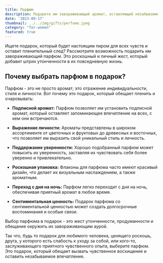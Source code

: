 ```yaml
---
title: Парфюм
description: Подарите им завораживающий аромат, оставляющий незабываемое впечатление.
date: '2023-09-17'
thumbnail: ../../img/gifts/perfume.jpeg
category: "for-women"
featured: true
---
```

Ищете подарок, который будет настоящим пиром для всех чувств и оставит пленительный след? Рассмотрите возможность подарить им завораживающий парфюм. Это роскошный и личный жест, который добавит штрих утонченности в их повседневную жизнь.

## Почему выбрать парфюм в подарок?

Парфюм - это не просто аромат; это отражение индивидуальности, стиля и личности. Вот почему это подарок, который обещает пленить и очаровывать:

- **Подписной аромат:** Парфюм позволяет им установить подписной аромат, который оставляет запоминающее впечатление на всех, с кем они встречаются.

- **Выражение личности:** Ароматы представлены в широком ассортименте от цветочных и фруктовых до древесных и восточных, что позволяет им выразить свой уникальный стиль и личность.

- **Поддержание уверенности:** Хорошо подобранный парфюм может повысить их уверенность, заставляя их чувствовать себя более уверенно и привлекательно.

- **Роскошная упаковка:** Флаконы для парфюма часто имеют красивый дизайн, что делает их визуальным наслаждением, а также ароматным.

- **Переход с дня на ночь:** Парфюм легко переходит с дня на ночь, обеспечивая приятный аромат в любое время.

- **Сентиментальная ценность:** Подарок парфюма со сентиментальной ценностью может создать долгосрочные воспоминания и особые связи.

Выбор парфюма в подарок - это жест утонченности, продуманности и обещание окружить их завораживающим аурой.

Так что, будь то подарок для любимого человека, ценящего роскошь, друга, у которого есть слабость к уходу за собой, или кого-то, заслуживающего приятного чувственного опыта, выберите парфюм. Это подарок, который обещает вызвать чувственное восхищение и оставить незабываемое впечатление.
